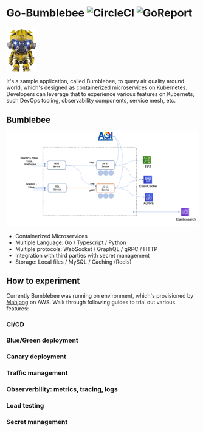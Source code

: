 
# Go-Bumblebee ![CircleCI](https://circleci.com/gh/mahjong-contributions/go-bumblebee-jazz.svg?style=svg) ![GoReport](https://goreportcard.com/badge/github.com/mahjong-contributions/go-bumblebee-jazz)

<img src="./docs/anything.jpg" alt="bumblebee" width="80">

It's a sample application, called Bumblebee,  to query air quality around world, which's designed as containerized microservices on Kubernetes. Developers can leverage that to experience various features on Kubernets, such DevOps tooling, observability components, service mesh, etc. 




## Bumblebee

<img src="./docs/what.png" alt="what">

- Containerized Microservices
- Multiple Language: Go / Typescript / Python
- Multiple protocols: WebSocket / GraphQL / gRPC / HTTP
- Integration with third parties with secret management
- Storage: Local files / MySQL / Caching (Redis)



## How to experiment 

Currently Bumblebee was running on environment, which's provisioned by [Mahjong](https://github.com/awslabs/aws-solutions-assembler) on AWS. Walk through following guides to trial out various features:

### CI/CD

### Blue/Green deployment
### Canary deployment
### Traffic management
### Observerbility: metrics, tracing, logs
### Load testing
### Secret management






